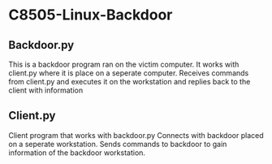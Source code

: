 # C8505-Linux-Backdoor

## Backdoor.py 
This is a backdoor program ran on the victim computer.
It works with client.py where it is place on a seperate computer.
Receives commands from client.py and executes it on the workstation
and replies back to the client with information

## Client.py
Client program that works with backdoor.py
Connects with backdoor placed on a seperate workstation. Sends
commands to backdoor to gain information of the backdoor workstation.
